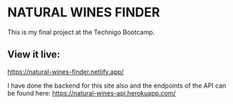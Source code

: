 # NATURAL WINES FINDER

This is my final project at the Technigo Bootcamp.


## View it live:

https://natural-wines-finder.netlify.app/


I have done the backend for this site also and the endpoints of the API can be found here:
https://natural-wines-api.herokuapp.com/

